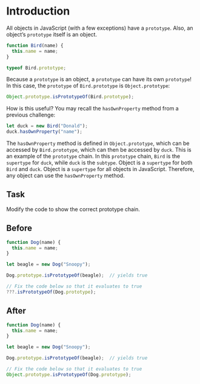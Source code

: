 # Introduction

All objects in JavaScript (with a few exceptions) have a `prototype`. Also, an object’s `prototype` itself is an object.

```javascript
function Bird(name) {
  this.name = name;
}

typeof Bird.prototype;
```
Because a `prototype` is an object, a `prototype` can have its own `prototype`! In this case, the `prototype` of `Bird.prototype` is `Object.prototype`:
```javascript
Object.prototype.isPrototypeOf(Bird.prototype);
```
How is this useful? You may recall the `hasOwnProperty` method from a previous challenge:
```javascript
let duck = new Bird("Donald");
duck.hasOwnProperty("name");
```
The `hasOwnProperty` method is defined in `Object.prototype`, which can be accessed by `Bird.prototype`, which can then be accessed by `duck`. This is an example of the `prototype` chain. In this `prototype` chain, `Bird` is the `supertype` for `duck`, while `duck` is the `subtype`. Object is a `supertype` for both `Bird` and `duck`. Object is a `supertype` for all objects in JavaScript. Therefore, any object can use the `hasOwnProperty` method.

## Task 

Modify the code to show the correct prototype chain.

## Before

```javascript
function Dog(name) {
  this.name = name;
}

let beagle = new Dog("Snoopy");

Dog.prototype.isPrototypeOf(beagle);  // yields true

// Fix the code below so that it evaluates to true
???.isPrototypeOf(Dog.prototype);
```

## After

```javascript
function Dog(name) {
  this.name = name;
}

let beagle = new Dog("Snoopy");

Dog.prototype.isPrototypeOf(beagle);  // yields true

// Fix the code below so that it evaluates to true
Object.prototype.isPrototypeOf(Dog.prototype);
```
